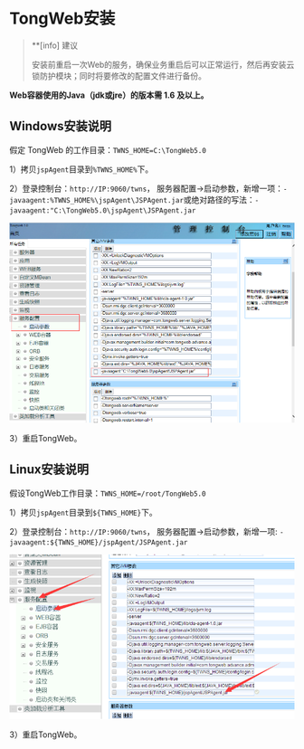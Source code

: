 # TongWeb安装
>**[info] 建议
>
>安装前重启一次Web的服务，确保业务重启后可以正常运行，然后再安装云锁防护模块；同时将要修改的配置文件进行备份。

**Web容器使用的Java（jdk或jre）的版本需 1.6 及以上。**

## Windows安装说明

假定 TongWeb 的工作目录：`TWNS_HOME=C:\TongWeb5.0`

1）拷贝`jspAgent`目录到`%TWNS_HOME%`下。

2）登录控制台：`http://IP:9060/twns`， 服务器配置->启动参数，新增一项：`-javaagent:%TWNS_HOME%\jspAgent\JSPAgent.jar`或绝对路径的写法：`-javaagent:"C:\TongWeb5.0\jspAgent\JSPAgent.jar`

![](/assets/TongwebW.png)

3）重启TongWeb。

## Linux安装说明

假设TongWeb工作目录：`TWNS_HOME=/root/TongWeb5.0`

1）拷贝`jspAgent`目录到`${TWNS_HOME}`下。

2）登录控制台：`http://IP:9060/twns`， 服务器配置->启动参数，新增一项:
`-javaagent:${TWNS_HOME}/jspAgent/JSPAgent.jar`

![](/assets/TongwebL.png)

3）重启TongWeb。